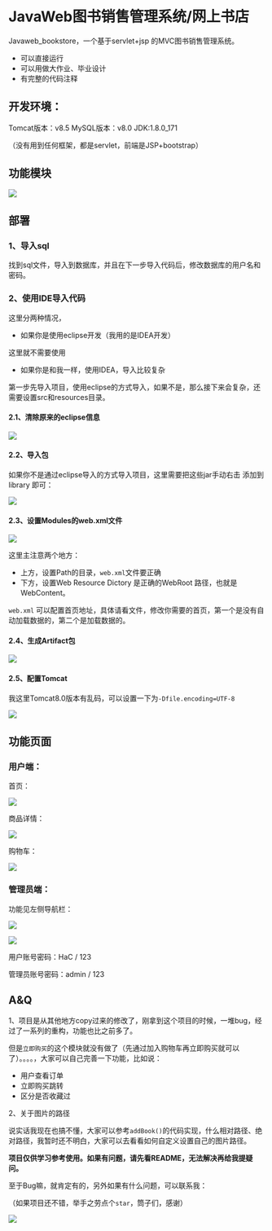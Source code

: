 # JavaWeb图书销售管理系统/网上书店

Javaweb_bookstore，一个基于servlet+jsp 的MVC图书销售管理系统。

- 可以直接运行
- 可以用做大作业、毕业设计
- 有完整的代码注释

## 开发环境：
  Tomcat版本：v8.5
  MySQL版本：v8.0
  JDK:1.8.0_171

（没有用到任何框架，都是servlet，前端是JSP+bootstrap）

##  功能模块

![](https://cdn.jsdelivr.net/gh/DogerRain/image@main/Home/image-20210509175643885.png)

## 部署

### 1、导入sql

找到sql文件，导入到数据库，并且在下一步导入代码后，修改数据库的用户名和密码。

### 2、使用IDE导入代码

这里分两种情况，

- 如果你是使用eclipse开发（我用的是IDEA开发）

这里就不需要使用 

- 如果你是和我一样，使用IDEA，导入比较复杂

第一步先导入项目，使用eclipse的方式导入，如果不是，那么接下来会复杂，还需要设置src和resources目录。

#### 2.1、清除原来的eclipse信息

![](https://cdn.jsdelivr.net/gh/DogerRain/image@main/Home/image-20210507225206166.png)

#### 2.2、导入包

如果你不是通过eclipse导入的方式导入项目，这里需要把这些jar手动右击 添加到 library 即可：

![](https://cdn.jsdelivr.net/gh/DogerRain/image@main/Home/image-20210507225623540.png)

#### 2.3、设置Modules的web.xml文件

![](https://cdn.jsdelivr.net/gh/DogerRain/image@main/Home/image-20210507230128552.png)

这里主注意两个地方：

- 上方，设置Path的目录，`web.xml`文件要正确
- 下方，设置Web Resource Dictory 是正确的WebRoot 路径，也就是WebContent。

`web.xml` 可以配置首页地址，具体请看文件，修改你需要的首页，第一个是没有自动加载数据的，第二个是加载数据的。

#### 2.4、生成Artifact包

![](https://cdn.jsdelivr.net/gh/DogerRain/image@main/Home/image-20210507230032298.png)

#### 2.5、配置Tomcat

我这里Tomcat8.0版本有乱码，可以设置一下为`-Dfile.encoding=UTF-8`

![](https://cdn.jsdelivr.net/gh/DogerRain/image@main/Home/image-20210507230334986.png)

## 功能页面

### 用户端：

首页：

![](https://cdn.jsdelivr.net/gh/DogerRain/image@main/Home/image-20210509175143151.png)

商品详情：

![](https://cdn.jsdelivr.net/gh/DogerRain/image@main/Home/image-20210509175249476.png)

购物车：

![](https://cdn.jsdelivr.net/gh/DogerRain/image@main/Home/image-20210509175226003.png)

### 管理员端：

功能见左侧导航栏：

![](https://cdn.jsdelivr.net/gh/DogerRain/image@main/Home/image-20210509175911434.png)

![](https://cdn.jsdelivr.net/gh/DogerRain/image@main/Home/image-20210509175835182.png)





用户账号密码：HaC / 123



管理员账号密码：admin  / 123

## A&Q

1、项目是从其他地方copy过来的修改了，刚拿到这个项目的时候，一堆bug，经过了一系列的重构，功能也比之前多了。

但是`立即购买`的这个模块就没有做了（先通过加入购物车再立即购买就可以了）。。。。，大家可以自己完善一下功能，比如说：

- 用户查看订单
- 立即购买跳转
- 区分是否收藏过



2、关于图片的路径

说实话我现在也搞不懂，大家可以参考`addBook()`的代码实现，什么相对路径、绝对路径，我暂时还不明白，大家可以去看看如何自定义设置自己的图片路径。



**项目仅供学习参考使用。如果有问题，请先看README，无法解决再给我提疑问。**




至于Bug嘛，就肯定有的，另外如果有什么问题，可以联系我：

（如果项目还不错，举手之劳点个`star`，筒子们，感谢）

![](https://cdn.jsdelivr.net/gh/DogerRain/image@main/Home/wuli_HelloCoder.png)